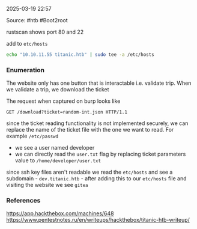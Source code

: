 
2025-03-19 22:57

Source: #htb #Boot2root 

rustscan shows port 80 and 22

add to `etc/hosts` 
```sh
echo "10.10.11.55 titanic.htb" | sudo tee -a /etc/hosts
```
### Enumeration

The website only has one button that is interactable i.e. validate trip. When we validate a trip, we download the ticket

The request when captured on burp looks like 
```
GET /download?ticket=random-int.json HTTP/1.1
```
since the ticket reading functionality is not implemented securely, we can replace the name of the ticket file with the one we want to read. For example `/etc/passwd`

- we see a user named developer
- we can directly read the `user.txt` flag by replacing ticket parameters value to `/home/developer/user.txt`

since ssh key files aren't readable we read the `etc/hosts` and see a subdomain  - `dev.titanic.htb` - 
after adding this to our `etc/hosts` file and visiting the website we see `gitea`


### References
https://app.hackthebox.com/machines/648
https://www.pentestnotes.ru/en/writeups/hackthebox/titanic-htb-writeup/